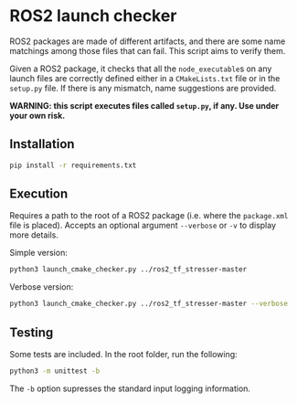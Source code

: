 # ROS2 launch checker

ROS2 packages are made of different artifacts, and there are some name matchings
among those files that can fail. This script aims to verify them.

Given a ROS2 package, it checks that all the `node_executable`s on any launch
files are correctly defined either in a `CMakeLists.txt` file or in the 
`setup.py` file. If there is any mismatch, name suggestions are provided. 

**WARNING: this script executes files called `setup.py`, if any. Use under your
own risk.**

## Installation

```bash
pip install -r requirements.txt
```

## Execution

Requires a path to the root of a ROS2 package (i.e. where the `package.xml`
file is placed). Accepts an optional argument ``--verbose`` or `-v` to display
more details.

Simple version:

```bash
python3 launch_cmake_checker.py ../ros2_tf_stresser-master 
```

Verbose version:

```bash
python3 launch_cmake_checker.py ../ros2_tf_stresser-master --verbose
```


## Testing

Some tests are included. In the root folder, run the following:

```bash
python3 -m unittest -b
```

The `-b` option supresses the standard input logging information.